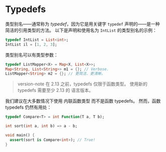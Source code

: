 # Typedefs

类型别名——通常称为 _typedef_，因为它是用关键字 `typedef` 声明的——是一种简洁的引用类型的方法。
以下是声明和使用名为 `IntList` 的类型别名的示例：

```dart
typedef IntList = List<int>;
IntList il = [1, 2, 3];
```

类型别名可以有类型参数：

```dart
typedef ListMapper<X> = Map<X, List<X>>;
Map<String, List<String>> m1 = {}; // Verbose.
ListMapper<String> m2 = {}; // 更简洁、更清晰。
```

> version-note
> 在 2.13 之前，typedefs 仅限于函数类型。
> 使用新的 typedefs 需要至少 2.13 的 语言版本。

我们建议在大多数情况下使用 内联函数类型 而不是函数 typedefs。
然而，函数 typedefs 仍然有用处：

```dart
typedef Compare<T> = int Function(T a, T b);

int sort(int a, int b) => a - b;

void main() {
  assert(sort is Compare<int>); // True!
}
```
